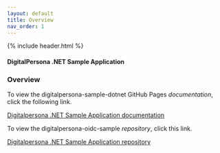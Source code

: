 ```yaml
---
layout: default
title: Overview
nav_order: 1
---
```

{% include header.html %}

#### DigitalPersona .NET Sample Application  

### Overview

To view the digitalpersona-sample-dotnet GitHub Pages *documentation*,  click the following link.

[Digitalpersona .NET Sample Application  documentation](https://hidglobal.github.io/digitalpersona-native-api#sample-applications.md/)

To view the digitalpersona-oidc-sample *repository*,  click this link.

[Digitalpersona .NET Sample Application  repository](https://github.com/hidglobal/digitalpersona-sample-dotnet/)
